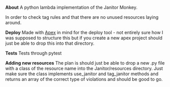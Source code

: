 **About**
A python lambda implementation of the Janitor Monkey.

In order to check tag rules and that there are no unused resources laying around.

**Deploy**
Made with [Apex](apex.run) in mind for the deploy tool - not entirely sure how I was supposed to structure this but if
you create a new apex project should just be able to drop this into that directory.

**Tests**
Tests through pytest

**Adding new resources**
The plan is should just be able to drop a new .py file with a class of the resource name into the Janitor/resources directory.
Just make sure the class implements use_janitor and tag_janitor methods and returns an array of the correct type of violations and should be good to go.
